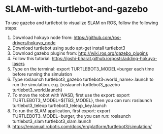 # SLAM-with-turtlebot-and-gazebo

To use gazebo and turtlebot to visualize SLAM on ROS, follow the following steps:

1. Download hokuyo node from: https://github.com/ros-drivers/hokuyo_node
2. Download turtlebot using sudo apt-get install turtlebot3
3. Download gazebo plugins from: http://wiki.ros.org/gazebo_plugins
4. Follow this tutorial: https://joshi-bharat.github.io/posts/adding-hokuyo-lasers
5. Type on the terminal: export TURTLEBOT3_MODEL=burger each time before running the simulation
6. Type roslaunch turtlebot3_gazebo turtlebot3<world_name>.launch to run the simulation. e.g. (roslaunch turtlebot3_gazebo turtlebot3_world.launch)
7. To move the robot with WASD, first use the export: export TURTLEBOT3_MODEL=${TB3_MODEL}, then you can run: roslaunch turtlebot3_teleop turtlebot3_teleop_key.launch
8. To run the SLAM application, first export: export TURTLEBOT3_MODEL=burger, the you can run: roslaunch turtlebot3_slam turtlebot3_slam.launch
9. https://emanual.robotis.com/docs/en/platform/turtlebot3/simulation/
